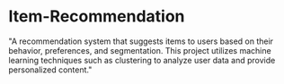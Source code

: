 # Item-Recommendation
 "A recommendation system that suggests items to users based on their behavior, preferences, and segmentation. This project utilizes machine learning techniques such as clustering to analyze user data and provide personalized content."
